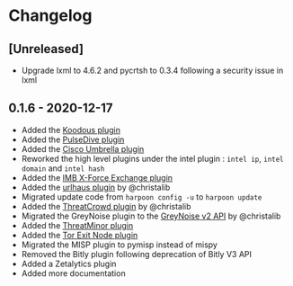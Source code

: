 # Changelog

## [Unreleased]

- Upgrade lxml to 4.6.2 and pycrtsh to 0.3.4 following a security issue in lxml

## 0.1.6 - 2020-12-17

- Added the [Koodous plugin](https://github.com/Te-k/harpoon/issues/116)
- Added the [PulseDive plugin](https://github.com/Te-k/harpoon/issues/140)
- Added the [Cisco Umbrella plugin](https://github.com/Te-k/harpoon/issues/138)
- Reworked the high level plugins under the intel plugin : `intel ip`, `intel domain` and `intel hash`
- Added the [IMB X-Force Exchange plugin](https://github.com/Te-k/harpoon/issues/65)
- Added the [urlhaus plugin](https://github.com/Te-k/harpoon/issues/125) by @christalib
- Migrated update code from `harpoon config -u` to `harpoon update`
- Added the [ThreatCrowd plugin](https://github.com/Te-k/harpoon/pull/139) by @christalib
- Migrated the GreyNoise plugin to the [GreyNoise v2 API](https://github.com/Te-k/harpoon/pull/135) by @christalib
- Added the [ThreatMinor plugin](https://github.com/Te-k/harpoon/issues/13)
- Added the [Tor Exit Node plugin](https://github.com/Te-k/harpoon/issues/129)
- Migrated the MISP plugin to pymisp instead of mispy
- Removed the Bitly plugin following deprecation of Bitly V3 API
- Added a Zetalytics plugin
- Added more documentation
